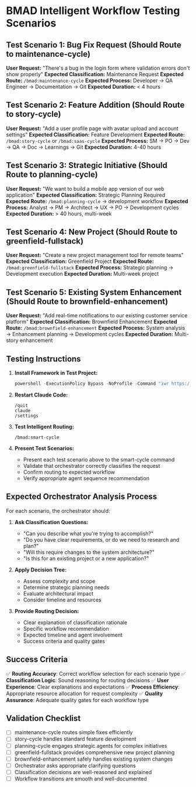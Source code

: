 # BMAD Intelligent Workflow Testing Scenarios

## Test Scenario 1: Bug Fix Request (Should Route to maintenance-cycle)
**User Request:** "There's a bug in the login form where validation errors don't show properly"
**Expected Classification:** Maintenance Request
**Expected Route:** `/bmad:maintenance-cycle`
**Expected Process:** Developer → QA Engineer → Documentation → Git
**Expected Duration:** < 4 hours

## Test Scenario 2: Feature Addition (Should Route to story-cycle)
**User Request:** "Add a user profile page with avatar upload and account settings"
**Expected Classification:** Feature Development
**Expected Route:** `/bmad:story-cycle` or `/bmad:saas-cycle`
**Expected Process:** SM → PO → Dev → QA → Doc → Learnings → Git
**Expected Duration:** 4-40 hours

## Test Scenario 3: Strategic Initiative (Should Route to planning-cycle)
**User Request:** "We want to build a mobile app version of our web application"
**Expected Classification:** Strategic Planning Required
**Expected Route:** `/bmad:planning-cycle` → development workflow
**Expected Process:** Analyst → PM → Architect → UX → PO → Development cycles
**Expected Duration:** > 40 hours, multi-week

## Test Scenario 4: New Project (Should Route to greenfield-fullstack)
**User Request:** "Create a new project management tool for remote teams"
**Expected Classification:** Greenfield Project
**Expected Route:** `/bmad:greenfield-fullstack`
**Expected Process:** Strategic planning → Development execution
**Expected Duration:** Multi-week project

## Test Scenario 5: Existing System Enhancement (Should Route to brownfield-enhancement)
**User Request:** "Add real-time notifications to our existing customer service platform"
**Expected Classification:** Brownfield Enhancement
**Expected Route:** `/bmad:brownfield-enhancement`
**Expected Process:** System analysis → Enhancement planning → Development cycles
**Expected Duration:** Multi-story enhancement

## Testing Instructions

1. **Install Framework in Test Project:**
   ```powershell
   powershell -ExecutionPolicy Bypass -NoProfile -Command "iwr https://raw.githubusercontent.com/YOUR-USERNAME/bmad-framework/main/bootstrap.ps1 -UseBasicParsing | iex; Install-BMAD -ProjectDir . -ProjectType auto"
   ```

2. **Restart Claude Code:**
   ```
   /quit
   claude
   /settings
   ```

3. **Test Intelligent Routing:**
   ```
   /bmad:smart-cycle
   ```

4. **Present Test Scenarios:**
   - Present each test scenario above to the smart-cycle command
   - Validate that orchestrator correctly classifies the request
   - Confirm routing to expected workflow
   - Verify appropriate agent sequence recommendation

## Expected Orchestrator Analysis Process

For each scenario, the orchestrator should:

1. **Ask Classification Questions:**
   - "Can you describe what you're trying to accomplish?"
   - "Do you have clear requirements, or do we need to research and plan?"
   - "Will this require changes to the system architecture?"
   - "Is this for an existing project or a new application?"

2. **Apply Decision Tree:**
   - Assess complexity and scope
   - Determine strategic planning needs
   - Evaluate architectural impact
   - Consider timeline and resources

3. **Provide Routing Decision:**
   - Clear explanation of classification rationale
   - Specific workflow recommendation
   - Expected timeline and agent involvement
   - Success criteria and quality gates

## Success Criteria

✅ **Routing Accuracy**: Correct workflow selection for each scenario type
✅ **Classification Logic**: Sound reasoning for routing decisions
✅ **User Experience**: Clear explanations and expectations
✅ **Process Efficiency**: Appropriate resource allocation for request complexity
✅ **Quality Assurance**: Adequate quality gates for each workflow type

## Validation Checklist

- [ ] maintenance-cycle routes simple fixes efficiently
- [ ] story-cycle handles standard feature development
- [ ] planning-cycle engages strategic agents for complex initiatives
- [ ] greenfield-fullstack provides comprehensive new project planning
- [ ] brownfield-enhancement safely handles existing system changes
- [ ] Orchestrator asks appropriate clarifying questions
- [ ] Classification decisions are well-reasoned and explained
- [ ] Workflow transitions are smooth and well-documented